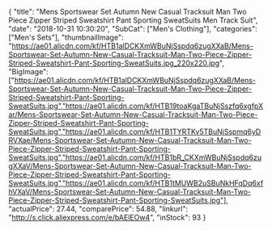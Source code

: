 {
	"title": "Mens Sportswear Set Autumn New Casual Tracksuit Man Two Piece Zipper Striped Sweatshirt Pant Sporting SweatSuits Men Track Suit",
	"date": "2018-10-31 10:30:20",
	"SubCat": ["Men's Clothing"],
	"categories": ["Men's Sets"],
	"thumbnailImage": "https://ae01.alicdn.com/kf/HTB1alDCKXmWBuNjSspdq6zugXXaB/Mens-Sportswear-Set-Autumn-New-Casual-Tracksuit-Man-Two-Piece-Zipper-Striped-Sweatshirt-Pant-Sporting-SweatSuits.jpg_220x220.jpg",
	"BigImage": ["https://ae01.alicdn.com/kf/HTB1alDCKXmWBuNjSspdq6zugXXaB/Mens-Sportswear-Set-Autumn-New-Casual-Tracksuit-Man-Two-Piece-Zipper-Striped-Sweatshirt-Pant-Sporting-SweatSuits.jpg","https://ae01.alicdn.com/kf/HTB19toaKgaTBuNjSszfq6xgfpXar/Mens-Sportswear-Set-Autumn-New-Casual-Tracksuit-Man-Two-Piece-Zipper-Striped-Sweatshirt-Pant-Sporting-SweatSuits.jpg","https://ae01.alicdn.com/kf/HTB1TYRTKv5TBuNjSspmq6yDRVXae/Mens-Sportswear-Set-Autumn-New-Casual-Tracksuit-Man-Two-Piece-Zipper-Striped-Sweatshirt-Pant-Sporting-SweatSuits.jpg","https://ae01.alicdn.com/kf/HTB1bR_CKXmWBuNjSspdq6zugXXaV/Mens-Sportswear-Set-Autumn-New-Casual-Tracksuit-Man-Two-Piece-Zipper-Striped-Sweatshirt-Pant-Sporting-SweatSuits.jpg","https://ae01.alicdn.com/kf/HTB1tMUWB2uSBuNkHFqDq6xfhVXaV/Mens-Sportswear-Set-Autumn-New-Casual-Tracksuit-Man-Two-Piece-Zipper-Striped-Sweatshirt-Pant-Sporting-SweatSuits.jpg"],
	"actualPrice": 27.44,
	"comparePrice": 54.88,
	"linkurl": "http://s.click.aliexpress.com/e/bAElEOw4",
	"inStock": 93
}
